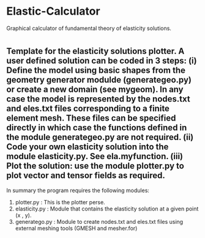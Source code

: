 # Elastic-Calculator
Graphical calculator of fundamental theory of elasticity solutions.
#
Template for the elasticity solutions plotter. A user defined solution can be coded in 3 steps:
(i)   Define the model using basic shapes from the geometry generator modulde (generategeo.py) or
      create a new domain (see mygeom). In any case the model is represented by the nodes.txt and
      eles.txt files corresponding to a finite element mesh. These files can be specified directly
      in which case the functions defined in the module generategeo.py are not required.
(ii)  Code your own elasticity solution into the module elasticity.py. See ela.myfunction.
(iii) Plot the solution: use the module plotter.py to plot vector and tensor fields as required.
---------------------------------------------------------------------------------------------------------
In summary the program requires the following modules:

1. plotter.py    : This is the plotter perse.
2. elasticity.py : Module that contains the elasticity solution at a given point (x , y).
3. generatego.py : Module to create nodes.txt and eles.txt files using external meshing tools (GMESH and mesher.for)
